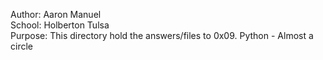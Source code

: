 Author: Aaron Manuel<br/>
School: Holberton Tulsa<br/>
Purpose: This directory hold the answers/files to 0x09. Python - Almost a circle<br/>
